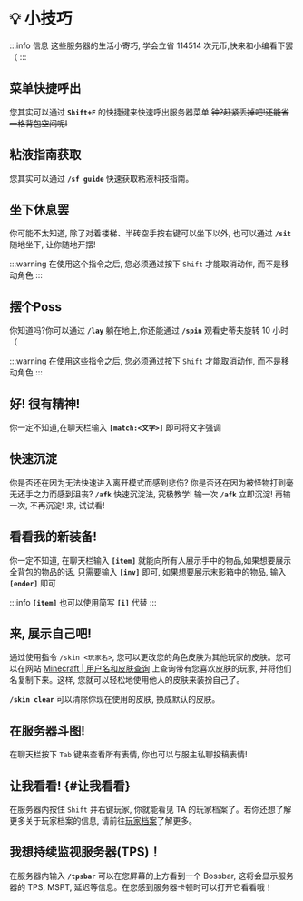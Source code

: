 # 💡 小技巧

:::info 信息
这些服务器的生活小寄巧, 学会立省 114514 次元币,快来和小编看下罢（
:::

## 菜单快捷呼出

您其实可以通过 **`Shift+F`** 的快捷键来快速呼出服务器菜单 ~~钟?赶紧丢掉吧!还能省一格背包空间呢!~~

## 粘液指南获取

您其实可以通过 **`/sf guide`** 快速获取粘液科技指南。

## 坐下休息罢

你可能不太知道, 除了对着楼梯、半砖空手按右键可以坐下以外, 也可以通过 **`/sit`** 随地坐下, 让你随地开摆! 

:::warning
在使用这个指令之后, 您必须通过按下 `Shift` 才能取消动作, 而不是移动角色
:::

## 摆个Poss

你知道吗?你可以通过 **`/lay`** 躺在地上,你还能通过 **`/spin`** 观看史蒂夫旋转 10 小时（

:::warning
在使用这些指令之后, 您必须通过按下 `Shift` 才能取消动作, 而不是移动角色
:::

## 好! 很有精神! 

你一定不知道,在聊天栏输入 **`[match:<文字>]`** 即可将文字强调

## 快速沉淀

你是否还在因为无法快速进入离开模式而感到悲伤? 你是否还在因为被怪物打到毫无还手之力而感到沮丧? **`/afk`** 快速沉淀法, 究极教学! 输一次 **`/afk`** 立即沉淀! 再输一次, 不再沉淀! 来, 试试看!

## 看看我的新装备! 

你一定不知道, 在聊天栏输入 **`[item]`** 就能向所有人展示手中的物品,如果想要展示全背包的物品的话, 只需要输入 **`[inv]`** 即可, 如果想要展示末影箱中的物品, 输入 **`[ender]`** 即可

:::info
**`[item]`** 也可以使用简写 **`[i]`** 代替
:::

## 来, 展示自己吧! 

通过使用指令 `/skin <玩家名>`, 您可以更改您的角色皮肤为其他玩家的皮肤。您可以在网站 [Minecraft | 用户名和皮肤查询](https://zh-cn.namemc.com/) 上查询带有您喜欢皮肤的玩家, 并将他们名复制下来。这样, 您就可以轻松地使用他人的皮肤来装扮自己了。

**`/skin clear`** 可以清除你现在使用的皮肤, 换成默认的皮肤。

## 在服务器斗图! 

在聊天栏按下 `Tab` 键来查看所有表情, 你也可以与服主私聊投稿表情!

## 让我看看! {#让我看看}

在服务器内按住 `Shift` 并右键玩家, 你就能看见 TA 的玩家档案了。若你还想了解更多关于玩家档案的信息, 请前往[玩家档案](/玩法/player-profile)了解更多。

## 我想持续监视服务器(TPS)！

在服务器内输入 **`/tpsbar`** 可以在您屏幕的上方看到一个 Bossbar, 这将会显示服务器的 TPS, MSPT, 延迟等信息。在您感到服务器卡顿时可以打开它看看哦！